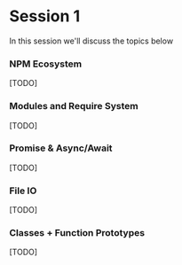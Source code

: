 # Session 1

In this session we'll discuss the topics below 

### NPM Ecosystem
[TODO]

### Modules and Require System
[TODO]

### Promise & Async/Await
[TODO]

### File IO
[TODO]

### Classes + Function Prototypes
[TODO]
